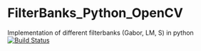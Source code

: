 # FilterBanks_Python_OpenCV
Implementation of different filterbanks (Gabor, LM, S) in python 
[![Build Status](https://travis-ci.org/smehdia/FilterBanks_Python_OpenCV.svg?branch=master)](https://travis-ci.org/smehdia/FilterBanks_Python_OpenCV)
